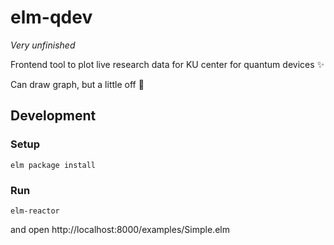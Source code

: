 # elm-qdev

*Very unfinished*

Frontend tool to plot live research data for KU center for quantum devices :sparkles:

Can draw graph, but a little off :clap:

## Development

### Setup

```
elm package install
```

### Run

```
elm-reactor
```

and open http://localhost:8000/examples/Simple.elm
